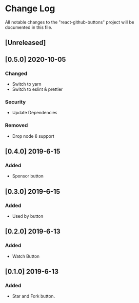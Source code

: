 # Change Log

All notable changes to the "react-github-buttons" project will be documented in this file.

## [Unreleased]

## [0.5.0] 2020-10-05
### Changed
- Switch to yarn
- Switch to eslint & prettier
### Security
- Update Dependencies
### Removed
- Drop node 8 support

## [0.4.0] 2019-6-15
### Added
- Sponsor button

## [0.3.0] 2019-6-15
### Added
- Used by button

## [0.2.0] 2019-6-13
### Added
- Watch Button

## [0.1.0] 2019-6-13
### Added
- Star and Fork button.
